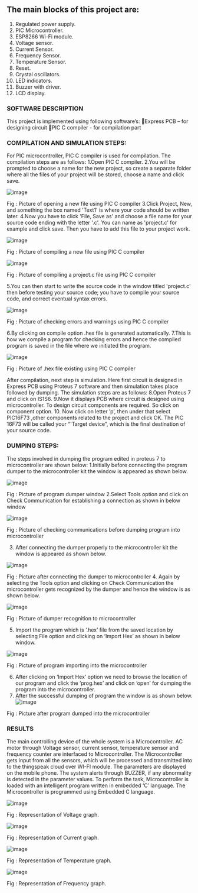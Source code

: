 ## The main blocks of this project are:
1. Regulated power supply.
2. PIC Microcontroller.
3. ESP8266 Wi-Fi module. 
4. Voltage sensor. 
5. Current Sensor.
6. Frequency Sensor. 
7. Temperature Sensor. 
8. Reset. 
9. Crystal oscillators. 
10. LED indicators. 
11. Buzzer with driver. 
12. LCD display.

### SOFTWARE DESCRIPTION
This project is implemented using following software’s:
Express PCB – for designing circuit
PIC C compiler - for compilation part

### COMPILATION AND SIMULATION STEPS:
For PIC microcontroller, PIC C compiler is used for compilation. The compilation steps are as follows:
1.Open PIC C compiler.
2.You will be prompted to choose a name for the new project, so create a separate folder where all the files of your project will be stored, choose a name and click save.

![image](https://github.com/harikrishna1909/MONITORING-OF-AC-MOTOR-USING-IOT/assets/134721651/70a1ca94-e38a-4347-8984-1d58f39e5e67)

Fig : Picture of opening a new file using PIC C compiler
3.Click Project, New, and something the box named 'Text1' is where your code should be written later.
4.Now you have to click 'File, Save as' and choose a file name for your source code ending with the letter '.c'. You can name as 'project.c' for example and click save. Then you have to add this file to your project work.  
      
![image](https://github.com/harikrishna1909/MONITORING-OF-AC-MOTOR-USING-IOT/assets/134721651/09fdbff8-ae16-4bcd-9168-e39e284a45f0)

Fig : Picture of compiling a new file using PIC C compiler

 
![image](https://github.com/harikrishna1909/MONITORING-OF-AC-MOTOR-USING-IOT/assets/134721651/45a5d9e8-9501-4abb-a080-e97a90b57b8b)

Fig : Picture of compiling a project.c file using PIC C compiler

5.You can then start to write the source code in the window titled 'project.c' then before testing your source code; you have to compile your source code, and correct eventual syntax errors. 

![image](https://github.com/harikrishna1909/MONITORING-OF-AC-MOTOR-USING-IOT/assets/134721651/4153e7ec-d71e-4ee3-8b8b-78d894496c7a)

Fig : Picture of checking errors and warnings using PIC C compiler

6.By clicking on compile option .hex file is generated automatically.
7.This is how we compile a program for checking errors and hence the compiled program is saved in the file where we initiated the program. 

![image](https://github.com/harikrishna1909/MONITORING-OF-AC-MOTOR-USING-IOT/assets/134721651/3b97dfbf-cab8-4065-85c9-c0fb082a929c)

Fig : Picture of .hex file existing using PIC C compiler

After compilation, next step is simulation. Here first circuit is designed in Express PCB using Proteus 7 software and then simulation takes place followed by dumping. The simulation steps are as follows:
8.Open Proteus 7 and click on IS1S6.
9.Now it displays PCB where circuit is designed using microcontroller. To design circuit components are required. So click on component option.
10. Now click on letter ’p’, then under that select PIC16F73 ,other components related to the project and click OK. The PIC 16F73 will be called your “'Target device”, which is the final destination of your source code.      
       




### DUMPING STEPS:
The steps involved in dumping the program edited in proteus 7 to microcontroller are shown below:
1.Initially before connecting the program dumper to the microcontroller kit the window is appeared as shown below.               

![image](https://github.com/harikrishna1909/MONITORING-OF-AC-MOTOR-USING-IOT/assets/134721651/77665172-f1fe-40dc-ab94-cc12e292356c)

Fig : Picture of program dumper window
2.Select Tools option and click on Check Communication for establishing a connection as shown in below window

![image](https://github.com/harikrishna1909/MONITORING-OF-AC-MOTOR-USING-IOT/assets/134721651/5357d91d-d1f2-441e-9757-c4475da4b4cc)

Fig : Picture of checking communications before dumping program into microcontroller
	
3. After connecting the dumper properly to the microcontroller kit the window is appeared as shown below.

![image](https://github.com/harikrishna1909/MONITORING-OF-AC-MOTOR-USING-IOT/assets/134721651/afd8ff73-d0db-40f4-8e34-92ff08a610ea)

Fig : Picture after connecting the dumper to microcontroller
4. Again by selecting the Tools option and clicking on Check Communication the microcontroller gets recognized by the dumper and hence the window is as shown below.

![image](https://github.com/harikrishna1909/MONITORING-OF-AC-MOTOR-USING-IOT/assets/134721651/97807f7e-6509-42c3-91f2-bcd108cd1688)

Fig : Picture of dumper recognition to microcontroller


5. Import the program which is ‘.hex’ file from the saved location by selecting File option and clicking on ‘Import Hex’ as shown in below window.

![image](https://github.com/harikrishna1909/MONITORING-OF-AC-MOTOR-USING-IOT/assets/134721651/efe54f93-461e-4cc3-9c75-2e9ccf17d231)

Fig : Picture of program importing into the microcontroller

6. After clicking on ‘Import Hex’ option we need to browse the location of our program and click the ‘prog.hex’ and click on ‘open’ for dumping the program into the microcontroller.
7. After the successful dumping of program the window is as shown below.
![image](https://github.com/harikrishna1909/MONITORING-OF-AC-MOTOR-USING-IOT/assets/134721651/4e94bb85-e182-42b8-be88-b96bce1c3ad9)

Fig : Picture after program dumped into the microcontroller


### RESULTS
The main controlling device of the whole system is a Microcontroller. AC motor through Voltage sensor, current sensor, temperature sensor and frequency counter are interfaced to Microcontroller. The Microcontroller gets input from all the sensors, which will be processed and transmitted into to the thingspeak cloud over WI-FI module. The parameters are displayed on the mobile phone. The system alerts through BUZZER, if any abnormality is detected in the parameter values. To perform the task, Microcontroller is loaded with an intelligent program written in embedded ‘C’ language. The Microcontroller is programmed using Embedded C language.

![image](https://github.com/harikrishna1909/MONITORING-OF-AC-MOTOR-USING-IOT/assets/134721651/0b695ac2-204b-4f50-b8f8-2be8fbaf0d2b)

Fig : Representation of Voltage graph.         

![image](https://github.com/harikrishna1909/MONITORING-OF-AC-MOTOR-USING-IOT/assets/134721651/372cc809-8a0e-4e0d-a0ce-393526aab365)

Fig : Representation of Current graph.

![image](https://github.com/harikrishna1909/MONITORING-OF-AC-MOTOR-USING-IOT/assets/134721651/4e372090-a0f7-4bd6-9be8-15487a2271f9)

Fig : Representation of  Temperature graph.

![image](https://github.com/harikrishna1909/MONITORING-OF-AC-MOTOR-USING-IOT/assets/134721651/24c2a2eb-49d0-46eb-a835-e34b479a75c5)

Fig : Representation of Frequency graph.
